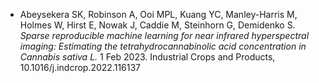 * Abeysekera SK, Robinson A, Ooi MPL, Kuang YC, Manley-Harris M, Holmes W, Hirst E, Nowak J, Caddie M, Steinhorn G, Demidenko S. *Sparse reproducible machine learning for near infrared hyperspectral imaging: Estimating the tetrahydrocannabinolic acid concentration in Cannabis sativa L.* 1 Feb 2023. Industrial Crops and Products, 10.1016/j.indcrop.2022.116137

